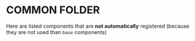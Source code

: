 # COMMON FOLDER

Here are listed components that are **not automatically** registered (because they are not used than `base` components)

